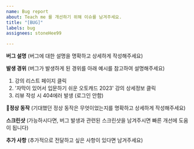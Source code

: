 ```yaml
---
name: Bug report
about: Teach me 를 개선하기 위해 이슈를 남겨주세요.
title: "[BUG]"
labels: bug
assignees: stoneHee99

---
```


**버그 설명**
(버그에 대한 설명을 명확하고 상세하게 작성해주세요)

**발생 경위**
(버그가 발생하게 된 경위를 아래 예시를 참고하여 설명해주세요)
1. 강의 리스트 페이지 클릭
2. '자막이 있어서 입문하기 쉬운 오토캐드 2023' 강의 상세정보 클릭
3. 리뷰 작성 시 404에러 발생 (로그인 안함)

**정상 동작**
(기대했던 정상 동작은 무엇이었는지를 명확하고 상세하게 작성해주세요)

**스크린샷**
(가능하시다면, 버그 발생과 관련된 스크린샷을 남겨주시면 빠른 개선에 도움이 됩니다)

**추가 사항**
(추가적으로 전달하고 싶은 사항이 있다면 남겨주세요)
